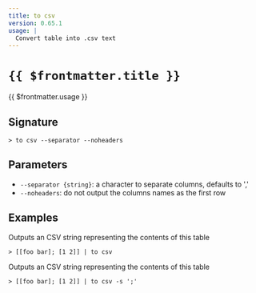 ```yaml
---
title: to csv
version: 0.65.1
usage: |
  Convert table into .csv text
---
```


# <code>{{ $frontmatter.title }}</code>

<div style='white-space: pre-wrap;'>{{ $frontmatter.usage }}</div>

## Signature

```> to csv --separator --noheaders```

## Parameters

 -  `--separator {string}`: a character to separate columns, defaults to ','
 -  `--noheaders`: do not output the columns names as the first row

## Examples

Outputs an CSV string representing the contents of this table
```shell
> [[foo bar]; [1 2]] | to csv
```

Outputs an CSV string representing the contents of this table
```shell
> [[foo bar]; [1 2]] | to csv -s ';'
```
